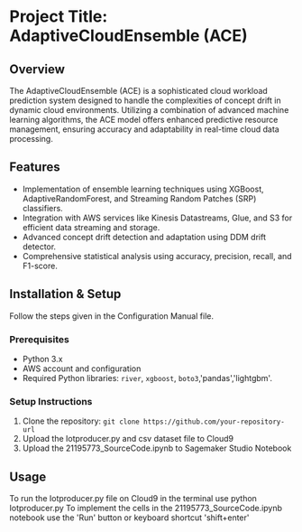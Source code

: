 # Project Title: AdaptiveCloudEnsemble (ACE)

## Overview
The AdaptiveCloudEnsemble (ACE) is a sophisticated cloud workload prediction system designed to handle the complexities of concept drift in dynamic cloud environments. Utilizing a combination of advanced machine learning algorithms, the ACE model offers enhanced predictive resource management, ensuring accuracy and adaptability in real-time cloud data processing.

## Features
- Implementation of ensemble learning techniques using XGBoost, AdaptiveRandomForest, and Streaming Random Patches (SRP) classifiers.
- Integration with AWS services like Kinesis Datastreams, Glue, and S3 for efficient data streaming and storage.
- Advanced concept drift detection and adaptation using DDM drift detector.
- Comprehensive statistical analysis using accuracy, precision, recall, and F1-score.

## Installation & Setup
Follow the steps given in the Configuration Manual file.

### Prerequisites
- Python 3.x
- AWS account and configuration
- Required Python libraries: `river`, `xgboost`, `boto3`,'pandas','lightgbm'.

### Setup Instructions
1. Clone the repository: `git clone https://github.com/your-repository-url`
2. Upload the Iotproducer.py and csv dataset file to Cloud9
3. Upload the 21195773_SourceCode.ipynb to Sagemaker Studio Notebook

## Usage
To run the Iotproducer.py file on Cloud9 in the terminal use python Iotproducer.py
To implement the cells in the 21195773_SourceCode.ipynb notebook use the 'Run' button or keyboard shortcut 'shift+enter'

